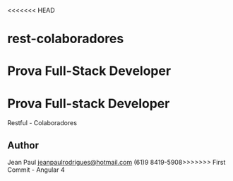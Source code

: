 <<<<<<< HEAD
# rest-colaboradores
Prova Full-Stack Developer
=======
# Prova Full-stack Developer 
Restful - Colaboradores 

## Author
Jean Paul
jeanpaulrodrigues@hotmail.com
(61)9 8419-5908>>>>>>> First Commit - Angular 4
